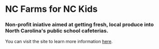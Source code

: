 # NC Farms for NC Kids 
### Non-profit iniative aimed at getting fresh, local produce into North Carolina's public school cafeterias. 
You can visit the site to learn more information [here](NCfarmsforNCkids.com).

